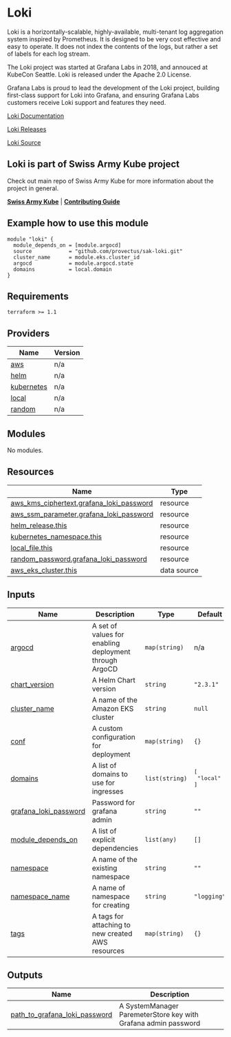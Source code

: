 # Loki
Loki is a horizontally-scalable, highly-available, multi-tenant log aggregation system inspired by Prometheus. It is designed to be very cost effective and easy to operate. It does not index the contents of the logs, but rather a set of labels for each log stream.

The Loki project was started at Grafana Labs in 2018, and annouced at KubeCon Seattle. Loki is released under the Apache 2.0 License.

Grafana Labs is proud to lead the development of the Loki project, building first-class support for Loki into Grafana, and ensuring Grafana Labs customers receive Loki support and features they need.

[Loki Documentation](https://github.com/grafana/loki/blob/master/docs/README.md)

[Loki Releases](https://github.com/grafana/loki/releases)

[Loki Source](https://github.com/grafana/loki)


## Loki is part of Swiss Army Kube project
Check out main repo of Swiss Army Kube for more information about the project in general.

**[Swiss Army Kube](https://github.com/provectus/swiss-army-kube)**
|
**[Contributing Guide](https://github.com/provectus/swiss-army-kube/blob/master/CONTRIBUTING.md)**

## Example how to use this module

```
module "loki" {
  module_depends_on = [module.argocd]
  source            = "github.com/provectus/sak-loki.git"
  cluster_name      = module.eks.cluster_id
  argocd            = module.argocd.state
  domains           = local.domain
}
```

## Requirements

```
terraform >= 1.1
```

## Providers

| Name                                                                  | Version |
| --------------------------------------------------------------------- | ------- |
| <a name="provider_aws"></a> [aws](#provider_aws)                      | n/a     |
| <a name="provider_helm"></a> [helm](#provider_helm)                   | n/a     |
| <a name="provider_kubernetes"></a> [kubernetes](#provider_kubernetes) | n/a     |
| <a name="provider_local"></a> [local](#provider_local)                | n/a     |
| <a name="provider_random"></a> [random](#provider_random)             | n/a     |

## Modules

No modules.

## Resources

| Name                                                                                                                                   | Type        |
| -------------------------------------------------------------------------------------------------------------------------------------- | ----------- |
| [aws_kms_ciphertext.grafana_loki_password](https://registry.terraform.io/providers/hashicorp/aws/latest/docs/resources/kms_ciphertext) | resource    |
| [aws_ssm_parameter.grafana_loki_password](https://registry.terraform.io/providers/hashicorp/aws/latest/docs/resources/ssm_parameter)   | resource    |
| [helm_release.this](https://registry.terraform.io/providers/hashicorp/helm/latest/docs/resources/release)                              | resource    |
| [kubernetes_namespace.this](https://registry.terraform.io/providers/hashicorp/kubernetes/latest/docs/resources/namespace)              | resource    |
| [local_file.this](https://registry.terraform.io/providers/hashicorp/local/latest/docs/resources/file)                                  | resource    |
| [random_password.grafana_loki_password](https://registry.terraform.io/providers/hashicorp/random/latest/docs/resources/password)       | resource    |
| [aws_eks_cluster.this](https://registry.terraform.io/providers/hashicorp/aws/latest/docs/data-sources/eks_cluster)                     | data source |

## Inputs

| Name                                                                                             | Description                                            | Type           | Default                       | Required |
| ------------------------------------------------------------------------------------------------ | ------------------------------------------------------ | -------------- | ----------------------------- | :------: |
| <a name="input_argocd"></a> [argocd](#input_argocd)                                              | A set of values for enabling deployment through ArgoCD | `map(string)`  | n/a                           |   yes    |
| <a name="input_chart_version"></a> [chart_version](#input_chart_version)                         | A Helm Chart version                                   | `string`       | `"2.3.1"`                     |    no    |
| <a name="input_cluster_name"></a> [cluster_name](#input_cluster_name)                            | A name of the Amazon EKS cluster                       | `string`       | `null`                        |    no    |
| <a name="input_conf"></a> [conf](#input_conf)                                                    | A custom configuration for deployment                  | `map(string)`  | `{}`                          |    no    |
| <a name="input_domains"></a> [domains](#input_domains)                                           | A list of domains to use for ingresses                 | `list(string)` | <pre>[<br> "local"<br>]</pre> |    no    |
| <a name="input_grafana_loki_password"></a> [grafana_loki_password](#input_grafana_loki_password) | Password for grafana admin                             | `string`       | `""`                          |    no    |
| <a name="input_module_depends_on"></a> [module_depends_on](#input_module_depends_on)             | A list of explicit dependencies                        | `list(any)`    | `[]`                          |    no    |
| <a name="input_namespace"></a> [namespace](#input_namespace)                                     | A name of the existing namespace                       | `string`       | `""`                          |    no    |
| <a name="input_namespace_name"></a> [namespace_name](#input_namespace_name)                      | A name of namespace for creating                       | `string`       | `"logging"`                   |    no    |
| <a name="input_tags"></a> [tags](#input_tags)                                                    | A tags for attaching to new created AWS resources      | `map(string)`  | `{}`                          |    no    |

## Outputs

| Name | Description |
|------|-------------|
| <a name="output_path_to_grafana_loki_password"></a> [path\_to\_grafana\_loki\_password](#output\_path\_to\_grafana\_loki\_password) | A SystemManager ParemeterStore key with Grafana admin password |